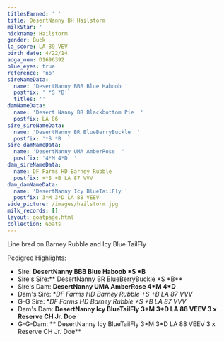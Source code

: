 ```yaml
---
titlesEarned: ' '
title: DesertNanny BH Hailstorm
milkStar: ' '
nickname: Hailstorm
gender: Buck
la_score: LA 89 VEV
birth_date: 4/22/14
adga_num: D1696392
blue_eyes: true
reference: 'no'
sireNameData:
  name: 'DesertNanny BBB Blue Haboob '
  postfix: ' *S *B'
  titles: ''
damNameData:
  name: 'Desert Nanny BR Blackbottom Pie  '
  postfix: LA 86
sire_sireNameData:
  name: 'DesertNanny BR BlueBerryBuckle  '
  postfix: '*S *B  '
sire_damNameData:
  name: 'DesertNanny UMA AmberRose  '
  postfix: '4*M 4*D  '
dam_sireNameData:
  name: DF Farms HD Barney Rubble
  postfix: +*S +B LA 87 VVV
dam_damNameData:
  name: 'DesertNanny Icy BlueTailFly '
  postfix: 3*M 3*D LA 88 VEEV
side_picture: /images/hailstorm.jpg
milk_records: []
layout: goatpage.html
collection: Goats
---
```

Line bred on Barney Rubble and Icy Blue TailFly

Pedigree Highlights:

* Sire: **DesertNanny BBB Blue Haboob \*S \*B**
* Sire's Sire:** DesertNanny BR BlueBerryBuckle \*S \*B**
* Sire's Dam: **DesertNanny UMA AmberRose 4\*M 4\*D**
* Dam's Sire: **DF Farms HD Barney Rubble +*S +B LA 87 VVV**
* G-G Sire: **DF Farms HD Barney Rubble +*S +B LA 87 VVV**
* Dam's Dam: **DesertNanny Icy BlueTailFly 3\*M 3\*D LA 88 VEEV 3 x Reserve CH Jr. Doe**
* G-G-Dam: ** DesertNanny Icy BlueTailFly 3\*M 3\*D LA 88 VEEV 3 x Reserve CH Jr. Doe**
